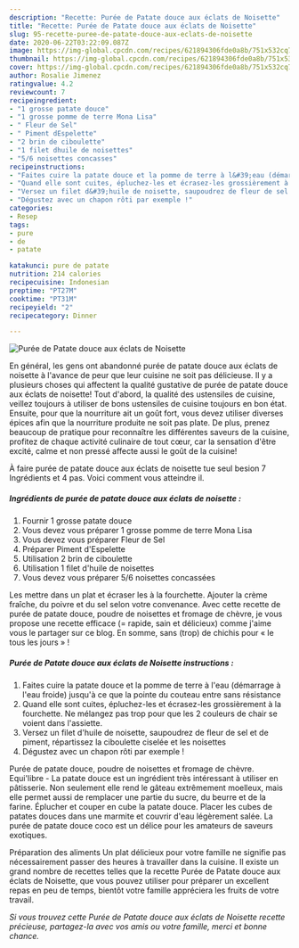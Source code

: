 ```yaml
---
description: "Recette: Purée de Patate douce aux éclats de Noisette"
title: "Recette: Purée de Patate douce aux éclats de Noisette"
slug: 95-recette-puree-de-patate-douce-aux-eclats-de-noisette
date: 2020-06-22T03:22:09.087Z
image: https://img-global.cpcdn.com/recipes/621894306fde0a8b/751x532cq70/puree-de-patate-douce-aux-eclats-de-noisette-photo-principale-de-la-recette.jpg
thumbnail: https://img-global.cpcdn.com/recipes/621894306fde0a8b/751x532cq70/puree-de-patate-douce-aux-eclats-de-noisette-photo-principale-de-la-recette.jpg
cover: https://img-global.cpcdn.com/recipes/621894306fde0a8b/751x532cq70/puree-de-patate-douce-aux-eclats-de-noisette-photo-principale-de-la-recette.jpg
author: Rosalie Jimenez
ratingvalue: 4.2
reviewcount: 7
recipeingredient:
- "1 grosse patate douce"
- "1 grosse pomme de terre Mona Lisa"
- " Fleur de Sel"
- " Piment dEspelette"
- "2 brin de ciboulette"
- "1 filet dhuile de noisettes"
- "5/6 noisettes concasses"
recipeinstructions:
- "Faites cuire la patate douce et la pomme de terre à l&#39;eau (démarrage à l&#39;eau froide) jusqu&#39;à ce que la pointe du couteau entre sans résistance"
- "Quand elle sont cuites, épluchez-les et écrasez-les grossièrement à la fourchette. Ne mélangez pas trop pour que les 2 couleurs de chair se voient dans l&#39;assiette."
- "Versez un filet d&#39;huile de noisette, saupoudrez de fleur de sel et de piment, répartissez la ciboulette ciselée et les noisettes"
- "Dégustez avec un chapon rôti par exemple !"
categories:
- Resep
tags:
- pure
- de
- patate

katakunci: pure de patate 
nutrition: 214 calories
recipecuisine: Indonesian
preptime: "PT27M"
cooktime: "PT31M"
recipeyield: "2"
recipecategory: Dinner

---
```



![Purée de Patate douce aux éclats de Noisette](https://img-global.cpcdn.com/recipes/621894306fde0a8b/751x532cq70/puree-de-patate-douce-aux-eclats-de-noisette-photo-principale-de-la-recette.jpg)

En général, les gens ont abandonné purée de patate douce aux éclats de noisette à l'avance de peur que leur cuisine ne soit pas délicieuse. Il y a plusieurs choses qui affectent la qualité gustative de purée de patate douce aux éclats de noisette! Tout d'abord, la qualité des ustensiles de cuisine, veillez toujours à utiliser de bons ustensiles de cuisine toujours en bon état. Ensuite, pour que la nourriture ait un goût fort, vous devez utiliser diverses épices afin que la nourriture produite ne soit pas plate. De plus, prenez beaucoup de pratique pour reconnaître les différentes saveurs de la cuisine, profitez de chaque activité culinaire de tout cœur, car la sensation d'être excité, calme et non pressé affecte aussi le goût de la cuisine!

<!--inarticleads1-->

À faire purée de patate douce aux éclats de noisette tue seul besion 7 Ingrédients et 4 pas. Voici comment vous atteindre il.

##### Ingrédients de purée de patate douce aux éclats de noisette :

1. Fournir 1 grosse patate douce
1. Vous devez vous préparer 1 grosse pomme de terre Mona Lisa
1. Vous devez vous préparer  Fleur de Sel
1. Préparer  Piment d&#39;Espelette
1. Utilisation 2 brin de ciboulette
1. Utilisation 1 filet d&#39;huile de noisettes
1. Vous devez vous préparer 5/6 noisettes concassées


Les mettre dans un plat et écraser les à la fourchette. Ajouter la crème fraîche, du poivre et du sel selon votre convenance. Avec cette recette de purée de patate douce, poudre de noisettes et fromage de chèvre, je vous propose une recette efficace (= rapide, sain et délicieux) comme j&#39;aime vous le partager sur ce blog. En somme, sans (trop) de chichis pour « le tous les jours » ! 

<!--inarticleads2-->

##### Purée de Patate douce aux éclats de Noisette instructions :

1. Faites cuire la patate douce et la pomme de terre à l&#39;eau (démarrage à l&#39;eau froide) jusqu&#39;à ce que la pointe du couteau entre sans résistance
1. Quand elle sont cuites, épluchez-les et écrasez-les grossièrement à la fourchette. Ne mélangez pas trop pour que les 2 couleurs de chair se voient dans l&#39;assiette.
1. Versez un filet d&#39;huile de noisette, saupoudrez de fleur de sel et de piment, répartissez la ciboulette ciselée et les noisettes
1. Dégustez avec un chapon rôti par exemple !


Purée de patate douce, poudre de noisettes et fromage de chèvre. Equi&#39;libre - La patate douce est un ingrédient très intéressant à utiliser en pâtisserie. Non seulement elle rend le gâteau extrêmement moelleux, mais elle permet aussi de remplacer une partie du sucre, du beurre et de la farine. Éplucher et couper en cube la patate douce. Placer les cubes de patates douces dans une marmite et couvrir d&#39;eau légèrement salée. La purée de patate douce coco est un délice pour les amateurs de saveurs exotiques. 

<!--inarticleads1-->

<p>
Préparation des aliments Un plat délicieux pour votre famille ne signifie pas nécessairement passer des heures à travailler dans la cuisine. Il existe un grand nombre de recettes telles que la recette Purée de Patate douce aux éclats de Noisette, que vous pouvez utiliser pour préparer un excellent repas en peu de temps, bientôt votre famille appréciera les fruits de votre travail.
</p>

<p>
<i>Si vous trouvez cette Purée de Patate douce aux éclats de Noisette recette précieuse, partagez-la avec vos amis ou votre famille, merci et bonne chance.</i>
</p>
